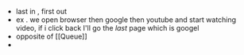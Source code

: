 - last in , first out 
- ex . we open browser then google then youtube and start watching video, if i click back I'll go the *last* page which is googel
- opposite of [[Queue]]
- 